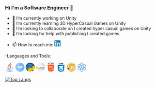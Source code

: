 ### Hi I'm a Software Engineer 👋


- 🔭 I’m currently working on Unity
- 🌱 I’m currently learning 3D HyperCasual Games on Unity
- 👯 I’m looking to collaborate on I created hyper casual games on Unity
- 🤔 I’m looking for help with publishing I created games
<!---
- 💬 Ask me about ...-->
- 📫 How to reach me: <a href="https://www.linkedin.com/in/hakankarakoca/" title="linkedin"><img src="img/linkedin.png" width="20" height="20" /></a>
  
  
  
  
  
  
-Languages and Tools:
<p>
<img src="img/java.png" width="30" height="30" />
<img src="img/hashtag.png" width="30" height="30" />
<img src="img/python.png" width="30" height="30" />
<img src="img/mysql.png" width="30" height="30" />
<img src="img/html-5.png" width="30" height="30" />
<img src="img/css.png" width="30" height="30" />
<img src="img/javascript.png" width="30" height="30" />
<img src="img/react.png" width="30" height="30" />

</p>

[![Top Langs](https://github-readme-stats.vercel.app/api/top-langs/?username=hakaell)](https://github.com/hakaell/github-readme-stats)



<!---
[![Anurag's GitHub stats](https://github-readme-stats.vercel.app/api?username=hakaell)](https://github.com/hakaell/github-readme-stats)
-->
